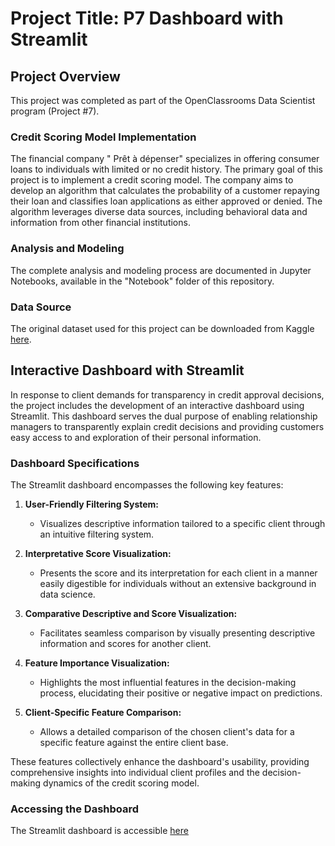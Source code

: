 # Project Title: P7 Dashboard with Streamlit

## Project Overview

This project was completed as part of the OpenClassrooms Data Scientist program (Project #7).

### Credit Scoring Model Implementation

The financial company " Prêt à dépenser" specializes in offering consumer loans to individuals with limited or no credit history. The primary goal of this project is to implement a credit scoring model. The company aims to develop an algorithm that calculates the probability of a customer repaying their loan and classifies loan applications as either approved or denied. The algorithm leverages diverse data sources, including behavioral data and information from other financial institutions.

### Analysis and Modeling

The complete analysis and modeling process are documented in Jupyter Notebooks, available in the "Notebook" folder of this repository.

### Data Source

The original dataset used for this project can be downloaded from Kaggle [here](https://www.kaggle.com/c/home-credit-default-risk/data).

## Interactive Dashboard with Streamlit

In response to client demands for transparency in credit approval decisions, the project includes the development of an interactive dashboard using Streamlit. This dashboard serves the dual purpose of enabling relationship managers to transparently explain credit decisions and providing customers easy access to and exploration of their personal information.

### Dashboard Specifications

The Streamlit dashboard encompasses the following key features:

1. **User-Friendly Filtering System:**
   - Visualizes descriptive information tailored to a specific client through an intuitive filtering system.

2. **Interpretative Score Visualization:**
   - Presents the score and its interpretation for each client in a manner easily digestible for individuals without an extensive background in data science.

3. **Comparative Descriptive and Score Visualization:**
   - Facilitates seamless comparison by visually presenting descriptive information and scores for another client.

4. **Feature Importance Visualization:**
   - Highlights the most influential features in the decision-making process, elucidating their positive or negative impact on predictions.

5. **Client-Specific Feature Comparison:**
   - Allows a detailed comparison of the chosen client's data for a specific feature against the entire client base.

These features collectively enhance the dashboard's usability, providing comprehensive insights into individual client profiles and the decision-making dynamics of the credit scoring model.
### Accessing the Dashboard

The Streamlit dashboard is accessible [here](http://localhost:8507)
